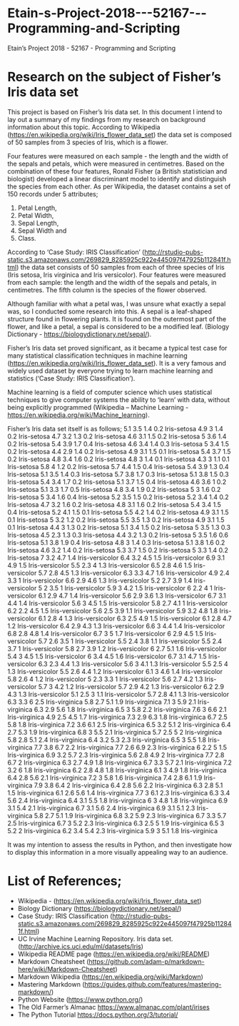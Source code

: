 # Etain-s-Project-2018---52167---Programming-and-Scripting
Etain’s Project 2018 - 52167 - Programming and Scripting

# Research on the subject of Fisher’s Iris data set
This project is based on Fisher’s Iris data set. In this document I intend to lay out a summary of my findings from my research on background information about this topic.
According to Wikipedia (https://en.wikipedia.org/wiki/Iris_flower_data_set) the data set is composed of 50 samples from 3 species of Iris, which is a flower. 

Four features were measured on each sample - the length and the width of the sepals and petals, which were measured in centimetres. 
Based on the combination of these four features, Ronald Fisher (a British statistician and biologist) developed a linear discriminant model to identify and distinguish the species from each other.
As per Wikipedia, the dataset contains a set of 150 records under 5 attributes;
1.	Petal Length, 
2.	Petal Width, 
3.	Sepal Length, 
4.	Sepal Width and 
5.	Class.

According to ‘Case Study: IRIS Classification’ (http://rstudio-pubs-static.s3.amazonaws.com/269829_8285925c922e445097f47925b112841f.html) the data set consists of 50 samples from each of three species of Iris (Iris setosa, Iris virginica and Iris versicolor). 
Four features were measured from each sample: the length and the width of the sepals and petals, in centimetres. The fifth column is the species of the flower observed. 

Although familiar with what a petal was, I was unsure what exactly a sepal was, so I conducted some research into this. A sepal is a leaf-shaped structure found in flowering plants. It is found on the outermost part of the flower, and like a petal, a sepal is considered to be a modified leaf. (Biology Dictionary - https://biologydictionary.net/sepal/). 

Fisher’s Iris data set proved significant, as it became a typical test case for many statistical classification techniques in machine learning (https://en.wikipedia.org/wiki/Iris_flower_data_set). It is a very famous and widely used dataset by everyone trying to learn machine learning and statistics (‘Case Study: IRIS Classification’).

Machine learning is a field of computer science which uses statistical techniques to give computer systems the ability to ‘learn’ with data, without being explicitly programmed (Wikipedia – Machine Learning - https://en.wikipedia.org/wiki/Machine_learning).

Fisher’s Iris data set itself is as follows;
5.1	3.5	1.4	0.2	Iris-setosa
4.9	3	1.4	0.2	Iris-setosa
4.7	3.2	1.3	0.2	Iris-setosa
4.6	3.1	1.5	0.2	Iris-setosa
5	3.6	1.4	0.2	Iris-setosa
5.4	3.9	1.7	0.4	Iris-setosa
4.6	3.4	1.4	0.3	Iris-setosa
5	3.4	1.5	0.2	Iris-setosa
4.4	2.9	1.4	0.2	Iris-setosa
4.9	3.1	1.5	0.1	Iris-setosa
5.4	3.7	1.5	0.2	Iris-setosa
4.8	3.4	1.6	0.2	Iris-setosa
4.8	3	1.4	0.1	Iris-setosa
4.3	3	1.1	0.1	Iris-setosa
5.8	4	1.2	0.2	Iris-setosa
5.7	4.4	1.5	0.4	Iris-setosa
5.4	3.9	1.3	0.4	Iris-setosa
5.1	3.5	1.4	0.3	Iris-setosa
5.7	3.8	1.7	0.3	Iris-setosa
5.1	3.8	1.5	0.3	Iris-setosa
5.4	3.4	1.7	0.2	Iris-setosa
5.1	3.7	1.5	0.4	Iris-setosa
4.6	3.6	1	0.2	Iris-setosa
5.1	3.3	1.7	0.5	Iris-setosa
4.8	3.4	1.9	0.2	Iris-setosa
5	3	1.6	0.2	Iris-setosa
5	3.4	1.6	0.4	Iris-setosa
5.2	3.5	1.5	0.2	Iris-setosa
5.2	3.4	1.4	0.2	Iris-setosa
4.7	3.2	1.6	0.2	Iris-setosa
4.8	3.1	1.6	0.2	Iris-setosa
5.4	3.4	1.5	0.4	Iris-setosa
5.2	4.1	1.5	0.1	Iris-setosa
5.5	4.2	1.4	0.2	Iris-setosa
4.9	3.1	1.5	0.1	Iris-setosa
5	3.2	1.2	0.2	Iris-setosa
5.5	3.5	1.3	0.2	Iris-setosa
4.9	3.1	1.5	0.1	Iris-setosa
4.4	3	1.3	0.2	Iris-setosa
5.1	3.4	1.5	0.2	Iris-setosa
5	3.5	1.3	0.3	Iris-setosa
4.5	2.3	1.3	0.3	Iris-setosa
4.4	3.2	1.3	0.2	Iris-setosa
5	3.5	1.6	0.6	Iris-setosa
5.1	3.8	1.9	0.4	Iris-setosa
4.8	3	1.4	0.3	Iris-setosa
5.1	3.8	1.6	0.2	Iris-setosa
4.6	3.2	1.4	0.2	Iris-setosa
5.3	3.7	1.5	0.2	Iris-setosa
5	3.3	1.4	0.2	Iris-setosa
7	3.2	4.7	1.4	Iris-versicolor
6.4	3.2	4.5	1.5	Iris-versicolor
6.9	3.1	4.9	1.5	Iris-versicolor
5.5	2.3	4	1.3	Iris-versicolor
6.5	2.8	4.6	1.5	Iris-versicolor
5.7	2.8	4.5	1.3	Iris-versicolor
6.3	3.3	4.7	1.6	Iris-versicolor
4.9	2.4	3.3	1	Iris-versicolor
6.6	2.9	4.6	1.3	Iris-versicolor
5.2	2.7	3.9	1.4	Iris-versicolor
5	2	3.5	1	Iris-versicolor
5.9	3	4.2	1.5	Iris-versicolor
6	2.2	4	1	Iris-versicolor
6.1	2.9	4.7	1.4	Iris-versicolor
5.6	2.9	3.6	1.3	Iris-versicolor
6.7	3.1	4.4	1.4	Iris-versicolor
5.6	3	4.5	1.5	Iris-versicolor
5.8	2.7	4.1	1	Iris-versicolor
6.2	2.2	4.5	1.5	Iris-versicolor
5.6	2.5	3.9	1.1	Iris-versicolor
5.9	3.2	4.8	1.8	Iris-versicolor
6.1	2.8	4	1.3	Iris-versicolor
6.3	2.5	4.9	1.5	Iris-versicolor
6.1	2.8	4.7	1.2	Iris-versicolor
6.4	2.9	4.3	1.3	Iris-versicolor
6.6	3	4.4	1.4	Iris-versicolor
6.8	2.8	4.8	1.4	Iris-versicolor
6.7	3	5	1.7	Iris-versicolor
6	2.9	4.5	1.5	Iris-versicolor
5.7	2.6	3.5	1	Iris-versicolor
5.5	2.4	3.8	1.1	Iris-versicolor
5.5	2.4	3.7	1	Iris-versicolor
5.8	2.7	3.9	1.2	Iris-versicolor
6	2.7	5.1	1.6	Iris-versicolor
5.4	3	4.5	1.5	Iris-versicolor
6	3.4	4.5	1.6	Iris-versicolor
6.7	3.1	4.7	1.5	Iris-versicolor
6.3	2.3	4.4	1.3	Iris-versicolor
5.6	3	4.1	1.3	Iris-versicolor
5.5	2.5	4	1.3	Iris-versicolor
5.5	2.6	4.4	1.2	Iris-versicolor
6.1	3	4.6	1.4	Iris-versicolor
5.8	2.6	4	1.2	Iris-versicolor
5	2.3	3.3	1	Iris-versicolor
5.6	2.7	4.2	1.3	Iris-versicolor
5.7	3	4.2	1.2	Iris-versicolor
5.7	2.9	4.2	1.3	Iris-versicolor
6.2	2.9	4.3	1.3	Iris-versicolor
5.1	2.5	3	1.1	Iris-versicolor
5.7	2.8	4.1	1.3	Iris-versicolor
6.3	3.3	6	2.5	Iris-virginica
5.8	2.7	5.1	1.9	Iris-virginica
7.1	3	5.9	2.1	Iris-virginica
6.3	2.9	5.6	1.8	Iris-virginica
6.5	3	5.8	2.2	Iris-virginica
7.6	3	6.6	2.1	Iris-virginica
4.9	2.5	4.5	1.7	Iris-virginica
7.3	2.9	6.3	1.8	Iris-virginica
6.7	2.5	5.8	1.8	Iris-virginica
7.2	3.6	6.1	2.5	Iris-virginica
6.5	3.2	5.1	2	Iris-virginica
6.4	2.7	5.3	1.9	Iris-virginica
6.8	3	5.5	2.1	Iris-virginica
5.7	2.5	5	2	Iris-virginica
5.8	2.8	5.1	2.4	Iris-virginica
6.4	3.2	5.3	2.3	Iris-virginica
6.5	3	5.5	1.8	Iris-virginica
7.7	3.8	6.7	2.2	Iris-virginica
7.7	2.6	6.9	2.3	Iris-virginica
6	2.2	5	1.5	Iris-virginica
6.9	3.2	5.7	2.3	Iris-virginica
5.6	2.8	4.9	2	Iris-virginica
7.7	2.8	6.7	2	Iris-virginica
6.3	2.7	4.9	1.8	Iris-virginica
6.7	3.3	5.7	2.1	Iris-virginica
7.2	3.2	6	1.8	Iris-virginica
6.2	2.8	4.8	1.8	Iris-virginica
6.1	3	4.9	1.8	Iris-virginica
6.4	2.8	5.6	2.1	Iris-virginica
7.2	3	5.8	1.6	Iris-virginica
7.4	2.8	6.1	1.9	Iris-virginica
7.9	3.8	6.4	2	Iris-virginica
6.4	2.8	5.6	2.2	Iris-virginica
6.3	2.8	5.1	1.5	Iris-virginica
6.1	2.6	5.6	1.4	Iris-virginica
7.7	3	6.1	2.3	Iris-virginica
6.3	3.4	5.6	2.4	Iris-virginica
6.4	3.1	5.5	1.8	Iris-virginica
6	3	4.8	1.8	Iris-virginica
6.9	3.1	5.4	2.1	Iris-virginica
6.7	3.1	5.6	2.4	Iris-virginica
6.9	3.1	5.1	2.3	Iris-virginica
5.8	2.7	5.1	1.9	Iris-virginica
6.8	3.2	5.9	2.3	Iris-virginica
6.7	3.3	5.7	2.5	Iris-virginica
6.7	3	5.2	2.3	Iris-virginica
6.3	2.5	5	1.9	Iris-virginica
6.5	3	5.2	2	Iris-virginica
6.2	3.4	5.4	2.3	Iris-virginica
5.9	3	5.1	1.8	Iris-virginica

It was my intention to assess the results in Python, and then investigate how to display this information in a more visually appealing way to an audience. 

# List of References;
*	Wikipedia - (https://en.wikipedia.org/wiki/Iris_flower_data_set)
*	Biology Dictionary (https://biologydictionary.net/sepal/)
* Case Study: IRIS Classification (http://rstudio-pubs-static.s3.amazonaws.com/269829_8285925c922e445097f47925b112841f.html)
*	UC Irvine Machine Learning Repository. Iris data set. (http://archive.ics.uci.edu/ml/datasets/Iris)
* Wikipedia README page (https://en.wikipedia.org/wiki/README)
*	Markdown Cheatsheet (https://github.com/adam-p/markdown-here/wiki/Markdown-Cheatsheet)
*	Markdown Wikipedia (https://en.wikipedia.org/wiki/Markdown)
*	Mastering Markdown (https://guides.github.com/features/mastering-markdown/)
*	Python Website (https://www.python.org/)
*	The Old Farmer’s Almanac https://www.almanac.com/plant/irises
*	The Python Tutorial https://docs.python.org/3/tutorial/
